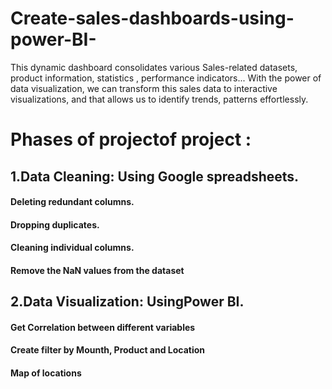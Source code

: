 # Create-sales-dashboards-using-power-BI-
This dynamic dashboard consolidates various Sales-related datasets, product information, statistics , performance indicators... With the power of data visualization, we can transform this sales data to interactive visualizations, and that allows us to identify trends, patterns effortlessly.
# Phases of projectof project : 
## 1.Data Cleaning: Using Google spreadsheets.
#### Deleting redundant columns.
#### Dropping duplicates.
#### Cleaning individual columns.
#### Remove the NaN values from the dataset
## 2.Data Visualization: UsingPower BI.
#### Get Correlation between different variables
#### Create filter by Mounth, Product and Location 
#### Map of locations
